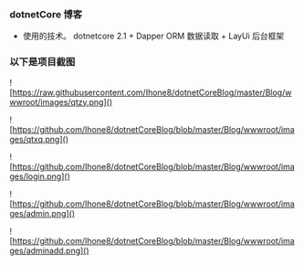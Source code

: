 ###  dotnetCore 博客

* 使用的技术。 dotnetcore 2.1 +  Dapper  ORM 数据读取 + LayUi 后台框架


### 以下是项目截图

![https://raw.githubusercontent.com/Ihone8/dotnetCoreBlog/master/Blog/wwwroot/images/qtzy.png]()

![https://github.com/Ihone8/dotnetCoreBlog/blob/master/Blog/wwwroot/images/qtxq.png]()

![https://github.com/Ihone8/dotnetCoreBlog/blob/master/Blog/wwwroot/images/login.png]()

![https://github.com/Ihone8/dotnetCoreBlog/blob/master/Blog/wwwroot/images/admin.png]()

![https://github.com/Ihone8/dotnetCoreBlog/blob/master/Blog/wwwroot/images/adminadd.png]()
